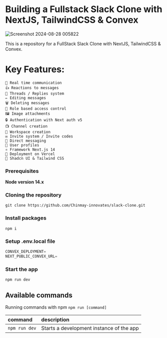 
# Building a Fullstack Slack Clone with  NextJS, TailwindCSS & Convex

![Screenshot 2024-08-28 005822](https://github.com/user-attachments/assets/11dc7551-178b-44fe-bc7c-4670fb72cf47)

This is a repository for a FullStack Slack Clone with  NextJS, TailwindCSS & Convex.

<h1>Key Features:</h1>

```shell
📡 Real time communication
👍 Reactions to messages
🧵 Threads / Replies system
✏️ Editing messages 
🗑️ Deleting messages 
🔐 Role based access control 
🖼️ Image attachments 
🔒 Authentication with Next auth v5
📺 Channel creation
🏢 Workspace creation
✉️ Invite system / Invite codes
💬 Direct messaging
👥 User profiles
⚛️ Framework Next.js 14
🚀 Deployment on Vercel
🎨 Shadcn UI & Tailwind CSS
```

### Prerequisites

**Node version 14.x**

### Cloning the repository

```shell
git clone https://github.com/Chinmay-innovates/slack-clone.git
```

### Install packages

```shell
npm i
```

### Setup .env.local file

```js
CONVEX_DEPLOYMENT=
NEXT_PUBLIC_CONVEX_URL=
```

### Start the app

```shell
npm run dev
```

## Available commands

Running commands with npm `npm run [command]`

| command       |             description                  |
| :-------------| :--------------------------------------- |
| `npm run dev` | Starts a development instance of the app |
